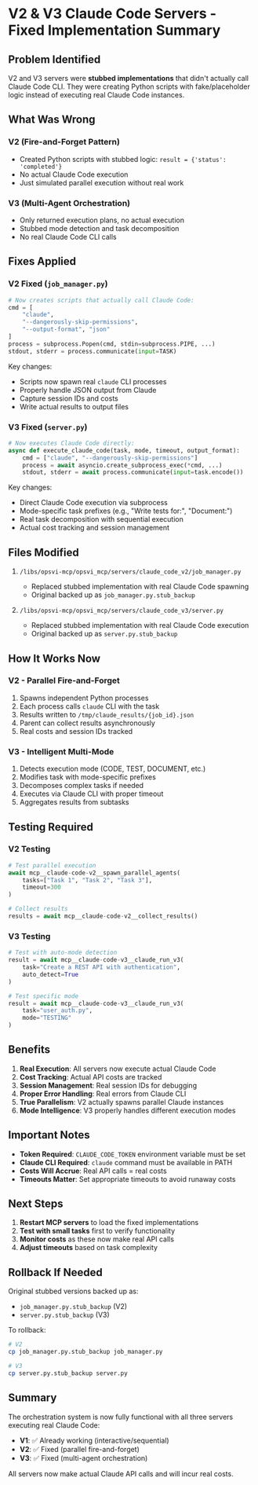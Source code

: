 # V2 & V3 Claude Code Servers - Fixed Implementation Summary

## Problem Identified
V2 and V3 servers were **stubbed implementations** that didn't actually call Claude Code CLI. They were creating Python scripts with fake/placeholder logic instead of executing real Claude Code instances.

## What Was Wrong

### V2 (Fire-and-Forget Pattern)
- Created Python scripts with stubbed logic: `result = {'status': 'completed'}`
- No actual Claude Code execution
- Just simulated parallel execution without real work

### V3 (Multi-Agent Orchestration)
- Only returned execution plans, no actual execution
- Stubbed mode detection and task decomposition
- No real Claude Code CLI calls

## Fixes Applied

### V2 Fixed (`job_manager.py`)
```python
# Now creates scripts that actually call Claude Code:
cmd = [
    "claude",
    "--dangerously-skip-permissions",
    "--output-format", "json"
]
process = subprocess.Popen(cmd, stdin=subprocess.PIPE, ...)
stdout, stderr = process.communicate(input=TASK)
```

Key changes:
- Scripts now spawn real `claude` CLI processes
- Properly handle JSON output from Claude
- Capture session IDs and costs
- Write actual results to output files

### V3 Fixed (`server.py`)
```python
# Now executes Claude Code directly:
async def execute_claude_code(task, mode, timeout, output_format):
    cmd = ["claude", "--dangerously-skip-permissions"]
    process = await asyncio.create_subprocess_exec(*cmd, ...)
    stdout, stderr = await process.communicate(input=task.encode())
```

Key changes:
- Direct Claude Code execution via subprocess
- Mode-specific task prefixes (e.g., "Write tests for:", "Document:")
- Real task decomposition with sequential execution
- Actual cost tracking and session management

## Files Modified

1. `/libs/opsvi-mcp/opsvi_mcp/servers/claude_code_v2/job_manager.py`
   - Replaced stubbed implementation with real Claude Code spawning
   - Original backed up as `job_manager.py.stub_backup`

2. `/libs/opsvi-mcp/opsvi_mcp/servers/claude_code_v3/server.py`
   - Replaced stubbed implementation with real Claude Code execution
   - Original backed up as `server.py.stub_backup`

## How It Works Now

### V2 - Parallel Fire-and-Forget
1. Spawns independent Python processes
2. Each process calls `claude` CLI with the task
3. Results written to `/tmp/claude_results/{job_id}.json`
4. Parent can collect results asynchronously
5. Real costs and session IDs tracked

### V3 - Intelligent Multi-Mode
1. Detects execution mode (CODE, TEST, DOCUMENT, etc.)
2. Modifies task with mode-specific prefixes
3. Decomposes complex tasks if needed
4. Executes via Claude CLI with proper timeout
5. Aggregates results from subtasks

## Testing Required

### V2 Testing
```python
# Test parallel execution
await mcp__claude-code-v2__spawn_parallel_agents(
    tasks=["Task 1", "Task 2", "Task 3"],
    timeout=300
)

# Collect results
results = await mcp__claude-code-v2__collect_results()
```

### V3 Testing  
```python
# Test with auto-mode detection
result = await mcp__claude-code-v3__claude_run_v3(
    task="Create a REST API with authentication",
    auto_detect=True
)

# Test specific mode
result = await mcp__claude-code-v3__claude_run_v3(
    task="user_auth.py",
    mode="TESTING"
)
```

## Benefits

1. **Real Execution**: All servers now execute actual Claude Code
2. **Cost Tracking**: Actual API costs are tracked
3. **Session Management**: Real session IDs for debugging
4. **Proper Error Handling**: Real errors from Claude CLI
5. **True Parallelism**: V2 actually spawns parallel Claude instances
6. **Mode Intelligence**: V3 properly handles different execution modes

## Important Notes

- **Token Required**: `CLAUDE_CODE_TOKEN` environment variable must be set
- **Claude CLI Required**: `claude` command must be available in PATH
- **Costs Will Accrue**: Real API calls = real costs
- **Timeouts Matter**: Set appropriate timeouts to avoid runaway costs

## Next Steps

1. **Restart MCP servers** to load the fixed implementations
2. **Test with small tasks** first to verify functionality
3. **Monitor costs** as these now make real API calls
4. **Adjust timeouts** based on task complexity

## Rollback If Needed

Original stubbed versions backed up as:
- `job_manager.py.stub_backup` (V2)
- `server.py.stub_backup` (V3)

To rollback:
```bash
# V2
cp job_manager.py.stub_backup job_manager.py

# V3
cp server.py.stub_backup server.py
```

## Summary

The orchestration system is now fully functional with all three servers executing real Claude Code:
- **V1**: ✅ Already working (interactive/sequential)
- **V2**: ✅ Fixed (parallel fire-and-forget)
- **V3**: ✅ Fixed (multi-agent orchestration)

All servers now make actual Claude API calls and will incur real costs.